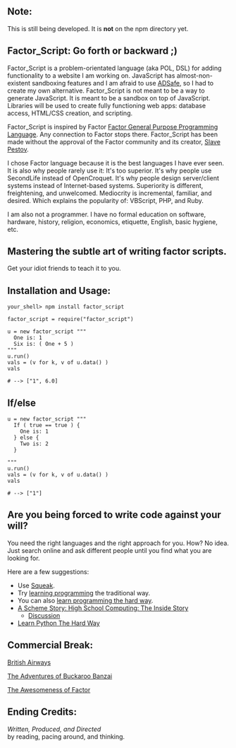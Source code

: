Note:
----------

This is still being developed. It is **not** on the npm directory yet.

Factor\_Script: Go forth or backward ;)
--------------

Factor\_Script is a problem-orientated language (aka POL, DSL) for adding functionality to a
website I am working on.  JavaScript has almost-non-existent sandboxing features and I am afraid to use [ADSafe](http://adsafe.org/),
so I had to create my own alternative.  Factor\_Script is not meant to be a way to generate JavaScript. It is meant 
to be a sandbox on top of JavaScript. Libraries will be used to create fully functioning web apps: database access, 
HTML/CSS creation, and scripting.

Factor\_Script is inspired by Factor [Factor General Purpose Programming Language](http://factorcode.org/).
Any connection to Factor stops there.  Factor\_Script has been made without the approval of the Factor 
community and its creator, [Slave Pestov](http://web.archive.org/web/20100212062526/http://factorcode.org/slava/).

I chose Factor language because it is the best languages I have ever seen.
It is also why people rarely use it: It's too superior. It's
why people use SecondLife instead of OpenCroquet. It's why people
design server/client systems instead of Internet-based systems. Superiority is different, freightening, and unwelcomed. Mediocrity is 
incremental, familiar, and desired. Which explains the popularity of: VBScript, PHP, and Ruby.

I am also not a programmer. I have no formal education on software, hardware, 
history, religion, economics, etiquette, English, basic hygiene, etc. 


Mastering the subtle art of writing factor scripts.
-------

Get your idiot friends to teach it to you.


Installation and Usage:
-----------------------

    your_shell> npm install factor_script

    factor_script = require("factor_script")

    u = new factor_script """
      One is: 1 
      Six is: ( One + 5 ) 
    """
    u.run()
    vals = (v for k, v of u.data() ) 
    vals
    
    # --> ["1", 6.0]
    
    
If/else
------

    u = new factor_script """
      If ( true == true ) { 
        One is: 1
      } else { 
        Two is: 2 
      } 
      
    """
    u.run()
    vals = (v for k, v of u.data() ) 
    vals
    
    # --> ["1"]



Are you being forced to write code against your will?
----------------------------

You need the right languages and the right approach for you.
How? No idea. Just search online and ask different people
until you find what you are looking for.

Here are a few suggestions:
* Use [Squeak](http://www.youtube.com/results?search_query=squeak+etoys&oq=squeak+etoys). 
* Try [learning programming](http://www.khanacademy.org/cs) the traditional way.
* You can also [learn programming the hard way](http://learncodethehardway.org/).
* [A Scheme Story: High School Computing: The Inside Story](http://www.trollope.org/scheme.html)
  * [Discussion](http://news.ycombinator.com/item?id=4379482)
* [Learn Python The Hard Way](http://learnpythonthehardway.org/)

    
Commercial Break:
-----------------

[British Airways](http://www.youtube.com/watch?v=Yxbgm9Bmkzw)

[The Adventures of Buckaroo Banzai](http://www.youtube.com/watch?feature=player_detailpage&v=8MqJ3iGBdOo#t=24s)

[The Awesomeness of Factor](http://www.youtube.com/watch?v=f_0QlhYlS8g)

<!-- http://www.amazon.com/dp/B00005JKEX/?tag=miniunicom-20 -->


Ending Credits:
--------------

*Written, Produced, and Directed* <br />
by reading, pacing around, and thinking.





